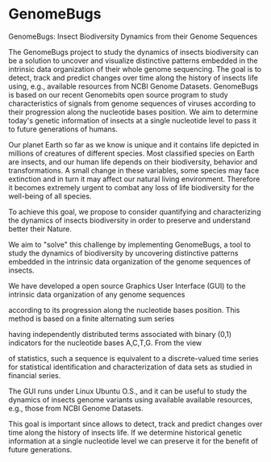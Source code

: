 # GenomeBugs
GenomeBugs: Insect Biodiversity Dynamics  from their Genome Sequences

The GenomeBugs project to study the dynamics of insects biodiversity can be a solution to uncover and visualize distinctive patterns embedded in the intrinsic data organization of their whole genome sequencing. The goal is to detect, track and  predict changes over time along the history of insects life using, e.g., available resources from NCBI Genome Datasets. GenomeBugs is based on our recent Genomebits open source program to study characteristics of signals from genome sequences of viruses according to their progression along the nucleotide bases position. We aim to determine today's genetic information of insects at a single nucleotide level to pass it to future generations of humans. 

Our planet Earth so far as we know is unique and it contains life depicted in millions of creatures of different species. Most classified species on Earth are insects, and our human life depends on their biodiversity, behavior and transformations. A small change in these variables, some species may face extinction and in turn it may affect our natural living environment. Therefore it becomes extremely urgent to combat  any loss of life biodiversity for the well-being of all species. 

To achieve this goal, we propose to consider quantifying and characterizing the dynamics of insects biodiversity in order to preserve and understand better their Nature.

We aim to "solve" this challenge by implementing GenomeBugs, a tool to study the dynamics of biodiversity by uncovering distinctive patterns embedded in the intrinsic data organization of the genome sequences of insects. 

We have developed a open source Graphics User Interface (GUI) to the intrinsic data organization of any genome sequences

according to its progression along the nucleotide bases position. This method is based on a finite alternating sum series

having independently distributed terms associated with binary (0,1) indicators for the nucleotide bases A,C,T,G. From the view

of statistics, such a sequence is equivalent to a discrete-valued time series for statistical identification and characterization of data sets as studied in financial series.

The GUI runs under Linux Ubuntu O.S., and it can be useful to study the dynamics of insects genome variants using available  available resources, e.g., those from NCBI Genome Datasets. 

This goal is important since allows to detect, track and predict changes over time along the history of insects life. If we determine historical genetic information at a single nucleotide level we can preserve it for the benefit of future generations.
